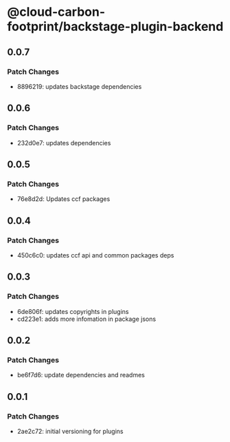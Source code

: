 # @cloud-carbon-footprint/backstage-plugin-backend

## 0.0.7

### Patch Changes

- 8896219: updates backstage dependencies

## 0.0.6

### Patch Changes

- 232d0e7: updates dependencies

## 0.0.5

### Patch Changes

- 76e8d2d: Updates ccf packages

## 0.0.4

### Patch Changes

- 450c6c0: updates ccf api and common packages deps

## 0.0.3

### Patch Changes

- 6de806f: updates copyrights in plugins
- cd223e1: adds more infomation in package jsons

## 0.0.2

### Patch Changes

- be6f7d6: update dependencies and readmes

## 0.0.1

### Patch Changes

- 2ae2c72: initial versioning for plugins
